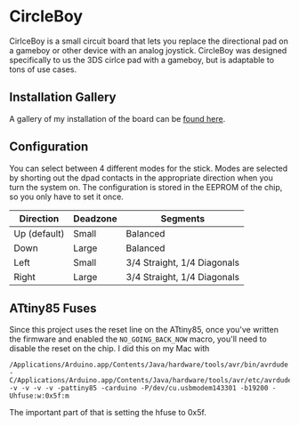 # CircleBoy
CirlceBoy is a small circuit board that lets you replace the directional pad on a gameboy or other device with an analog joystick. CircleBoy was designed specifically to us the 3DS cirlce pad with a gameboy, but is adaptable to tons of use cases.

## Installation Gallery
A gallery of my installation of the board can be [found here](https://imgur.com/a/vMOLDO8).

## Configuration
You can select between 4 different modes for the stick. Modes are selected by shorting out the dpad contacts in the appropriate direction when you turn the system on. The configuration is stored in the EEPROM of the chip, so you only have to set it once.

Direction | Deadzone | Segments
--- | --- | ---
Up (default) | Small | Balanced
Down          | Large | Balanced
Left          | Small | 3/4 Straight, 1/4 Diagonals
Right         | Large | 3/4 Straight, 1/4 Diagonals

## ATtiny85 Fuses
Since this project uses the reset line on the ATtiny85, once you've written the firmware and enabled the `NO_GOING_BACK_NOW` macro, you'll need to disable the reset on the chip. I did this on my Mac with
```
/Applications/Arduino.app/Contents/Java/hardware/tools/avr/bin/avrdude -C/Applications/Arduino.app/Contents/Java/hardware/tools/avr/etc/avrdude.conf -v -v -v -v -pattiny85 -carduino -P/dev/cu.usbmodem143301 -b19200 -Uhfuse:w:0x5f:m
```
The important part of that is setting the hfuse to 0x5f.

